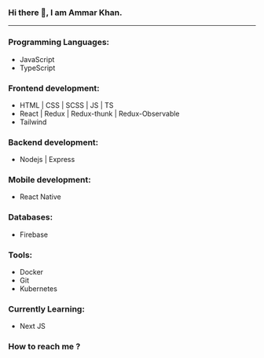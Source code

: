 ### Hi there 👋, I am Ammar Khan.
<hr />

### Programming Languages:
- JavaScript
- TypeScript

### Frontend development:
- HTML | CSS | SCSS | JS | TS
- React | Redux | Redux-thunk | Redux-Observable
- Tailwind

### Backend development:
- Nodejs | Express

### Mobile development:
- React Native

### Databases:
- Firebase

### Tools:
- Docker
- Git
- Kubernetes

### Currently Learning:
- Next JS

### How to reach me ?

[<img src="">](https://www.linkedin.com/in/ammar-khan-159369188/)
